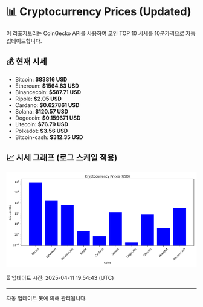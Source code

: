 
# 📊 Cryptocurrency Prices (Updated)

이 리포지토리는 CoinGecko API를 사용하여 코인 TOP 10 시세를 10분가격으로 자동 업데이트합니다.

## 💰 현재 시세
- Bitcoin: **$83816 USD**
- Ethereum: **$1564.83 USD**
- Binancecoin: **$587.71 USD**
- Ripple: **$2.05 USD**
- Cardano: **$0.627861 USD**
- Solana: **$120.57 USD**
- Dogecoin: **$0.159671 USD**
- Litecoin: **$76.79 USD**
- Polkadot: **$3.56 USD**
- Bitcoin-cash: **$312.35 USD**

## 📈 시세 그래프 (로그 스케일 적용)
![Crypto Prices](crypto_prices.png)

⏳ 업데이트 시간: 2025-04-11 19:54:43 (UTC)

---
자동 업데이트 봇에 의해 관리됩니다.
